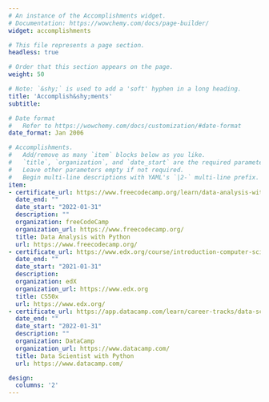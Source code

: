 ```yaml
---
# An instance of the Accomplishments widget.
# Documentation: https://wowchemy.com/docs/page-builder/
widget: accomplishments

# This file represents a page section.
headless: true

# Order that this section appears on the page.
weight: 50

# Note: `&shy;` is used to add a 'soft' hyphen in a long heading.
title: 'Accomplish&shy;ments'
subtitle:

# Date format
#   Refer to https://wowchemy.com/docs/customization/#date-format
date_format: Jan 2006

# Accomplishments.
#   Add/remove as many `item` blocks below as you like.
#   `title`, `organization`, and `date_start` are the required parameters.
#   Leave other parameters empty if not required.
#   Begin multi-line descriptions with YAML's `|2-` multi-line prefix.
item:
- certificate_url: https://www.freecodecamp.org/learn/data-analysis-with-python/ 
  date_end: ""
  date_start: "2022-01-31"
  description: ""
  organization: freeCodeCamp
  organization_url: https://www.freecodecamp.org/
  title: Data Analysis with Python
  url: https://www.freecodecamp.org/
- certificate_url: https://www.edx.org/course/introduction-computer-science-harvardx-cs50x
  date_end: ""
  date_start: "2021-01-31"
  description:
  organization: edX
  organization_url: https://www.edx.org
  title: CS50x
  url: https://www.edx.org/
- certificate_url: https://app.datacamp.com/learn/career-tracks/data-scientist-with-python?version=5
  date_end: ""
  date_start: "2022-01-31"
  description: ""
  organization: DataCamp
  organization_url: https://www.datacamp.com/
  title: Data Scientist with Python
  url: https://www.datacamp.com/

design:
  columns: '2' 
---
```

